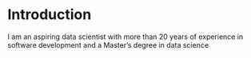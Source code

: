 # Introduction

I am an aspiring data scientist with more than 20 years of experience in software development and a Master’s degree in data science

